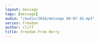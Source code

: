 ```yaml
---
layout: message
tags: [message]
audio: "/audio/2016/message 08-07-16.mp3"
series: Freedom
author: cliff
title: Freedom From Worry
---
```


